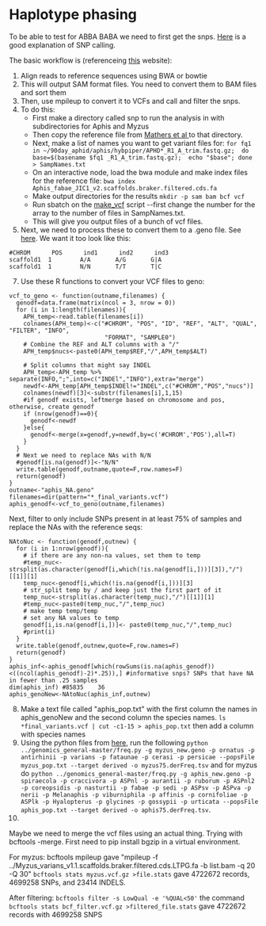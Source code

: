 # Haplotype phasing

To be able to test for ABBA BABA we need to first get the snps. [Here](http://data-science-sequencing.github.io/Win2018/lectures/lecture10/) is a good explanation of SNP calling.

The basic workflow is (referenceing [this](https://sateeshperi.github.io/nextflow_varcal/nextflow/nextflow_variant_calling) website):

1. Align reads to reference sequences using BWA or bowtie
2. This will output SAM format files. You need to convert them to BAM files and sort them
4. Then, use mpileup to convert it to VCFs and call and filter the snps.
5. To do this:
   * First make a directory called snp to run the analysis in with subdirectories for Aphis and Myzus
   * Then copy the reference file from [Mathers et al ](https://zenodo.org/record/5908005#.ZC885-zMIea) to that directory.
   * Next, make a list of names you want to get variant files for: `for fq1 in ~/90day_aphid/aphis/hybpiper/APHD*_R1_A_trim.fastq.gz;  do base=$(basename $fq1 _R1_A_trim.fastq.gz);  echo "$base"; done > SampNames.txt`
   * On an interactive node, load the bwa module and make index files for the reference file: `bwa index Aphis_fabae_JIC1_v2.scaffolds.braker.filtered.cds.fa`
   * Make output directories for the results `mkdir -p sam bam bcf vcf`
   * Run sbatch on the [make_vcf](scripts/make_vcf.sh) script --first change the number for the array to the number of files in SampNames.txt.
   * This will give you output files of a bunch of vcf files.
6. Next, we need to process these to convert them to a .geno file. See [here](https://github.com/gibert-Fab/ABBA-BABA). We want it too look like this:
```
#CHROM      POS      ind1      ind2      ind3
scaffold1  1        A/A       A/G       G|A
scaffold1  1        N/N       T/T       T|C
```

7. Use these R functions to convert your VCF files to geno:
```
vcf_to_geno <- function(outname,filenames) {
  genodf=data.frame(matrix(ncol = 3, nrow = 0))
  for (i in 1:length(filenames)){
    APH_temp<-read.table(filenames[i])
    colnames(APH_temp)<-c("#CHROM", "POS", "ID", "REF", "ALT", "QUAL", "FILTER", "INFO",
                           "FORMAT", "SAMPLE0")
    # Combine the REF and ALT columns with a "/"
    APH_temp$nucs<-paste0(APH_temp$REF,"/",APH_temp$ALT)
    
    # Split columns that might say INDEL
    APH_temp<-APH_temp %>% separate(INFO,";",into=c("INDEl","INFO"),extra="merge")
    newdf<-APH_temp[APH_temp$INDEl!="INDEL",c("#CHROM","POS","nucs")]
    colnames(newdf)[3]<-substr(filenames[i],1,15)
    #if genodf exists, leftmerge based on chromosome and pos, otherwise, create genodf
    if (nrow(genodf)==0){
      genodf<-newdf
    }else{
      genodf<-merge(x=genodf,y=newdf,by=c('#CHROM','POS'),all=T)
    }
  }
  # Next we need to replace NAs with N/N
  #genodf[is.na(genodf)]<-"N/N"
  write.table(genodf,outname,quote=F,row.names=F)
  return(genodf)
}
outname<-"aphis_NA.geno"
filenames=dir(pattern="*_final_variants.vcf")
aphis_genodf<-vcf_to_geno(outname,filenames)
```
Next, filter to only include SNPs present in at least 75% of samples and replace the NAs with the reference seqs:
```
NAtoNuc <- function(genodf,outnew) {
  for (i in 1:nrow(genodf)){
    # if there are any non-na values, set them to temp
    #temp_nuc<-strsplit(as.character(genodf[i,which(!is.na(genodf[i,]))][3]),"/")[[1]][1]
    temp_nuc<-genodf[i,which(!is.na(genodf[i,]))][3]
    # str_split temp by / and keep just the first part of it
    temp_nuc<-strsplit(as.character(temp_nuc),"/")[[1]][1]
    #temp_nuc<-paste0(temp_nuc,"/",temp_nuc)
    # make temp temp/temp
    # set any NA values to temp
    genodf[i,is.na(genodf[i,])]<- paste0(temp_nuc,"/",temp_nuc)
    #print(i)
  }
  write.table(genodf,outnew,quote=F,row.names=F)
  return(genodf)
}
aphis_inf<-aphis_genodf[which(rowSums(is.na(aphis_genodf))<((ncol(aphis_genodf)-2)*.25)),] #informative snps? SNPs that have NA in fewer than .25 samples 
dim(aphis_inf) #85835    36
aphis_genoNew<-NAtoNuc(aphis_inf,outnew)
```
8. Make a text file called "aphis_pop.txt" with the first column the names in aphis_genoNew and the second column the species names. `ls *final_variants.vcf | cut -c1-15 > aphis_pop.txt` then add a column with species names
9. Using the python files from [here](https://github.com/simonhmartin/tutorials/tree/master/ABBA_BABA_whole_genome), run the following `python ../genomics_general-master/freq.py -g myzus_new.geno -p ornatus -p antirhinii -p varians -p fataunae -p cerasi -p persicae --popsFile  myzus_pop.txt --target derived -o myzus75.derFreq.tsv` and for myzus do `python ../genomics_general-master/freq.py -g aphis_new.geno -p spiraecola -p craccivora -p ASPnl -p aurantii -p ruborum -p ASPnl2 -p coreopsidis -p nasturtii -p fabae -p sedi -p ASPsv -p ASPva -p nerii -p Melanaphis -p viburniphila -p affinis -p cornifoliae -p ASPlk -p Hyalopterus -p glycines -p gossypii -p urticata --popsFile  aphis_pop.txt --target derived -o aphis75.derFreq.tsv`.
10. 
Maybe we need to merge the vcf files using an actual thing. Trying with bcftools -merge. First need to pip install bgzip in a virtual environment.

For myzus: bcftools mpileup gave "mpileup -f ../Myzus_varians_v1.1.scaffolds.braker.filtered.cds.LTPG.fa -b list.bam -q 20 -Q 30" `bcftools stats myzus.vcf.gz >file.stats` gave 4722672 records, 4699258 SNPs, and 23414 INDELS.

After filtering: `bcftools filter -s LowQual -e '%QUAL<50'` the command `bcftools stats bcf_filter.vcf.gz >filtered_file.stats` gave 4722672 records with 4699258 SNPS
